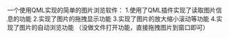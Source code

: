 一个使用QML实现的简单的图片浏览软件： 1.使用了QML插件实现了读取图片信息的功能 2.实现了图片的拖拽显示功能 3.实现了图片的放大缩小滚动等功能 4.实现了图片的自动浏览功能 （没做文件打开功能，直接拖拽图片到窗口即可）
